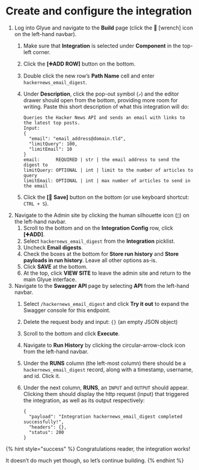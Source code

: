 # Create and configure the integration

1. Log into Glyue and navigate to the **Build** page (click the 🔧 \[wrench] icon on the left-hand navbar).
   1. Make sure that **Integration** is selected under **Component** in the top-left corner.
   2. Click the **\[➕ADD ROW]** button on the bottom.
   3. Double click the new row’s **Path Name** cell and enter `hackernews_email_digest`.
   4.  Under **Description**, click the pop-out symbol (`↗️`) and the editor drawer should open from the bottom, providing more room for writing. Paste this short description of what this integration will do:

       ```
       Queries the Hacker News API and sends an email with links to the latest top posts.
       Input:
       {
         "email": "email_address@domain.tld",
         "limitQuery": 100,
         "limitEmail": 10
       }
       email:      REQUIRED | str | the email address to send the digest to
       limitQuery: OPTIONAL | int | limit to the number of articles to query
       limitEmail: OPTIONAL | int | max number of articles to send in the email
       ```
   5. Click the **\[**💾 **Save]** button on the bottom (or use keyboard shortcut: `CTRL + S`).
2. Navigate to the Admin site by clicking the human silhouette icon (`👤`) on the left-hand navbar.
   1. Scroll to the bottom and on the **Integration Config** row, click **\[➕ADD]**.
   2. Select `hackernews_email_digest` from the **Integration** picklist.
   3. Uncheck **Email digests**.
   4. Check the boxes at the bottom for **Store run history** and **Store payloads in run history**. Leave all other options as-is.
   5. Click **SAVE** at the bottom.
   6. At the top, click **VIEW SITE** to leave the admin site and return to the main Glyue interface.
3. Navigate to the **Swagger API** page by selecting **API** from the left-hand navbar.
   1. Select `/hackernews_email_digest` and click **Try it out** to expand the Swagger console for this endpoint.
   2. Delete the request body and input: `{}` (an empty JSON object)
   3. Scroll to the bottom and click **Execute**.
   4. Navigate to **Run History** by clicking the circular-arrow-clock icon from the left-hand navbar.
   5. Under the **RUNS** column (the left-most column) there should be a `hackernews_email_digest` record, along with a timestamp, username, and id. Click it.
   6.  Under the next column, **RUNS**, an `INPUT` and `OUTPUT` should appear. Clicking them should display the http request (input) that triggered the integration, as well as its output respectively:

       ```
       {
         "payload": "Integration hackernews_email_digest completed successfully!",
         "headers": {},
         "status": 200
       }
       ```

{% hint style="success" %}
Congratulations reader, the integration works!

It doesn’t do much yet though, so let’s continue building.
{% endhint %}
